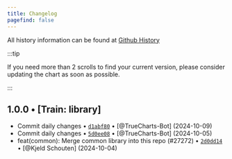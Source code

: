 ```yaml
---
title: Changelog
pagefind: false
---
```


All history information can be found at [Github History](https://github.com/truecharts/charts/commits/master/charts/library/common-test)

:::tip

If you need more than 2 scrolls to find your current version, please consider updating the chart as soon as possible.

:::

## 1.0.0 • [Train: library]

- Commit daily changes • [`d1abf80`](https://github.com/truecharts/charts/commit/d1abf80d1801bf7aef60884000acb8662fd08121) • [@TrueCharts-Bot] (2024-10-09)
- Commit daily changes • [`5d0ee08`](https://github.com/truecharts/charts/commit/5d0ee089a10225033cfdd3eb71be74bc39e2ca58) • [@TrueCharts-Bot] (2024-10-05)
- feat(common): Merge common library into this repo (#27272) • [`2d0dd14`](https://github.com/truecharts/charts/commit/2d0dd14947bfb0240e2624afecca3f2fad65f268) • [@Kjeld Schouten] (2024-10-04)
